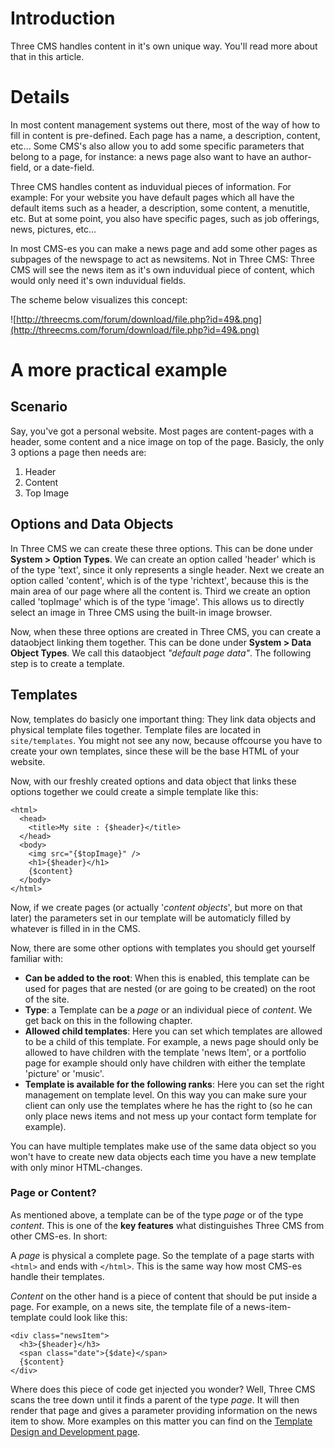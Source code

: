 # Introduction #

Three CMS handles content in it's own unique way. You'll read more about that in this article.

# Details #

In most content management systems out there, most of the way of how to fill in content is pre-defined. Each page has a name, a description, content, etc... Some CMS's also allow you to add some specific parameters that belong to a page, for instance: a news page also want to have an author-field, or a date-field.

Three CMS handles content as induvidual pieces of information. For example: For your website you have default pages which all have the default items such as a header, a description, some content, a menutitle, etc. But at some point, you also have specific pages, such as job offerings, news, pictures, etc...

In most CMS-es you can make a news page and add some other pages as subpages of the newspage to act as newsitems. Not in Three CMS: Three CMS will see the news item as it's own induvidual piece of content, which would only need it's own induvidual fields.

The scheme below visualizes this concept:


![http://threecms.com/forum/download/file.php?id=49&.png](http://threecms.com/forum/download/file.php?id=49&.png)

# A more practical example #

## Scenario ##

Say, you've got a personal website. Most pages are content-pages with a header, some content and a nice image on top of the page. Basicly, the only 3 options a page then needs are:

  1. Header
  1. Content
  1. Top Image

## Options and Data Objects ##

In Three CMS we can create these three options. This can be done under **System > Option Types**. We can create an option called 'header' which is of the type 'text', since it only represents a single header. Next we create an option called 'content', which is of the type 'richtext', because this is the main area of our page where all the content is. Third we create an option called 'topImage' which is of the type 'image'. This allows us to directly select an image in Three CMS using the built-in image browser.

Now, when these three options are created in Three CMS, you can create a dataobject linking them together. This can be done under **System > Data Object Types**. We call this dataobject _"default page data"_. The following step is to create a template.

## Templates ##

Now, templates do basicly one important thing: They link data objects and physical template files together. Template files are located in `site/templates`. You might not see any now, because offcourse you have to create your own templates, since these will be the base HTML of your website.

Now, with our freshly created options and data object that links these options together we could create a simple template like this:

```
<html>
  <head>
    <title>My site : {$header}</title>
  </head>
  <body>
    <img src="{$topImage}" />
    <h1>{$header}</h1>
    {$content}
  </body>
</html>
```

Now, if we create pages (or actually '_content objects_', but more on that later) the parameters set in our template will be automaticly filled by whatever is filled in in the CMS.

Now, there are some other options with templates you should get yourself familiar with:

  * **Can be added to the root**: When this is enabled, this template can be used for pages that are nested (or are going to be created) on the root of the site.
  * **Type**: a Template can be a _page_ or an individual piece of _content_. We get back on this in the following chapter.
  * **Allowed child templates**: Here you can set which templates are allowed to be a child of this template. For example, a news page should only be allowed to have children with the template 'news Item', or a portfolio page for example should only have children with either the template 'picture' or 'music'.
  * **Template is available for the following ranks**: Here you can set the right management on template level. On this way you can make sure your client can only use the templates where he has the right to (so he can only place news items and not mess up your contact form template for example).

You can have multiple templates make use of the same data object so you won't have to create new data objects each time you have a new template with only minor HTML-changes.

### Page or Content? ###

As mentioned above, a template can be of the type _page_ or of the type _content_. This is one of the **key features** what distinguishes Three CMS from other CMS-es. In short:

A _page_ is physical a complete page. So the template of a page starts with `<html>` and ends with `</html>`. This is the same way how most CMS-es handle their templates.

_Content_ on the other hand is a piece of content that should be put inside a page. For example, on a news site, the template file of a news-item-template could look like this:

```
<div class="newsItem">
  <h3>{$header}</h3>
  <span class="date">{$date}</span>
  {$content}
</div>
```

Where does this piece of code get injected you wonder? Well, Three CMS scans the tree down until it finds a parent of the type _page_. It will then render that page and gives a parameter providing information on the news item to show. More examples on this matter you can find on the [Template Design and Development page](Templates.md).